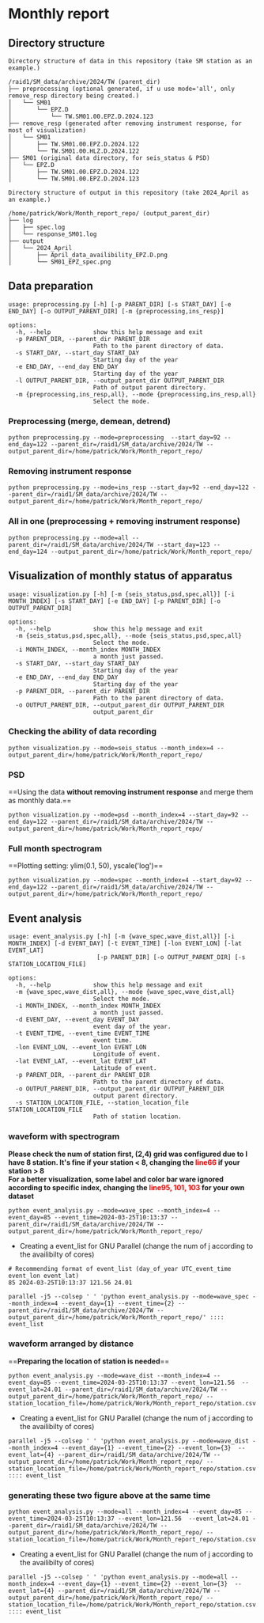 # Monthly report   
## Directory structure    
```
Directory structure of data in this repository (take SM station as an example.)

/raid1/SM_data/archive/2024/TW (parent_dir)
├── preprocessing (optional generated, if u use mode='all', only remove_resp directory being created.)
│   └── SM01
│       └── EPZ.D
│           └── TW.SM01.00.EPZ.D.2024.123
├── remove_resp (generated after removing instrument response, for most of visualization)
│   └── SM01
│       ├── TW.SM01.00.EPZ.D.2024.122
│       └── TW.SM01.00.HLZ.D.2024.122
├── SM01 (original data directory, for seis_status & PSD)
│   └── EPZ.D
│       ├── TW.SM01.00.EPZ.D.2024.122
│       └── TW.SM01.00.EPZ.D.2024.123
```
```
Directory structure of output in this repository (take 2024_April as an example.)

/home/patrick/Work/Month_report_repo/ (output_parent_dir)
├── log  
│   ├── spec.log
│   └── response_SM01.log
├── output
│   └── 2024_April
│       ├── April_data_availibility_EPZ.D.png
│       └── SM01_EPZ_spec.png
```
## Data preparation    
```
usage: preprocessing.py [-h] [-p PARENT_DIR] [-s START_DAY] [-e END_DAY] [-o OUTPUT_PARENT_DIR] [-m {preprocessing,ins_resp}]

options:
  -h, --help            show this help message and exit
  -p PARENT_DIR, --parent_dir PARENT_DIR
                        Path to the parent directory of data.
  -s START_DAY, --start_day START_DAY
                        Starting day of the year
  -e END_DAY, --end_day END_DAY
                        Starting day of the year
  -l OUTPUT_PARENT_DIR, --output_parent_dir OUTPUT_PARENT_DIR
                        Path of output parent directory.
  -m {preprocessing,ins_resp,all}, --mode {preprocessing,ins_resp,all}
                        Select the mode.
```
### Preprocessing (merge, demean, detrend)      
```
python preprocessing.py --mode=preprocessing  --start_day=92 --end_day=122 --parent_dir=/raid1/SM_data/archive/2024/TW --output_parent_dir=/home/patrick/Work/Month_report_repo/
```     
### Removing instrument response     
```
python preprocessing.py --mode=ins_resp --start_day=92 --end_day=122 --parent_dir=/raid1/SM_data/archive/2024/TW --output_parent_dir=/home/patrick/Work/Month_report_repo/
```       
### All in one (preprocessing + removing instrument response)
```
python preprocessing.py --mode=all --parent_dir=/raid1/SM_data/archive/2024/TW --start_day=123 --end_day=124 --output_parent_dir=/home/patrick/Work/Month_report_repo/
```
## Visualization of monthly status of apparatus   
```
usage: visualization.py [-h] [-m {seis_status,psd,spec,all}] [-i MONTH_INDEX] [-s START_DAY] [-e END_DAY] [-p PARENT_DIR] [-o OUTPUT_PARENT_DIR]

options:
  -h, --help            show this help message and exit
  -m {seis_status,psd,spec,all}, --mode {seis_status,psd,spec,all}
                        Select the mode.
  -i MONTH_INDEX, --month_index MONTH_INDEX
                        a month just passed.
  -s START_DAY, --start_day START_DAY
                        Starting day of the year
  -e END_DAY, --end_day END_DAY
                        Starting day of the year
  -p PARENT_DIR, --parent_dir PARENT_DIR
                        Path to the parent directory of data.
  -o OUTPUT_PARENT_DIR, --output_parent_dir OUTPUT_PARENT_DIR
                        output_parent_dir
```     
### Checking the ability of data recording     
```
python visualization.py --mode=seis_status --month_index=4 --output_parent_dir=/home/patrick/Work/Month_report_repo/
```
### PSD
==Using the data **without removing instrument response** and merge them as monthly data.==       
```
python visualization.py --mode=psd --month_index=4 --start_day=92 --end_day=122 --parent_dir=/raid1/SM_data/archive/2024/TW --output_parent_dir=/home/patrick/Work/Month_report_repo/
```   
### Full month spectrogram       
==Plotting setting: ylim(0.1, 50), yscale('log')==
```
python visualization.py --mode=spec --month_index=4 --start_day=92 --end_day=122 --parent_dir=/raid1/SM_data/archive/2024/TW --output_parent_dir=/home/patrick/Work/Month_report_repo/
```     
## Event analysis    
```
usage: event_analysis.py [-h] [-m {wave_spec,wave_dist,all}] [-i MONTH_INDEX] [-d EVENT_DAY] [-t EVENT_TIME] [-lon EVENT_LON] [-lat EVENT_LAT]
                         [-p PARENT_DIR] [-o OUTPUT_PARENT_DIR] [-s STATION_LOCATION_FILE]

options:
  -h, --help            show this help message and exit
  -m {wave_spec,wave_dist,all}, --mode {wave_spec,wave_dist,all}
                        Select the mode.
  -i MONTH_INDEX, --month_index MONTH_INDEX
                        a month just passed.
  -d EVENT_DAY, --event_day EVENT_DAY
                        event day of the year.
  -t EVENT_TIME, --event_time EVENT_TIME
                        event time.
  -lon EVENT_LON, --event_lon EVENT_LON
                        Longitude of event.
  -lat EVENT_LAT, --event_lat EVENT_LAT
                        Latitude of event.
  -p PARENT_DIR, --parent_dir PARENT_DIR
                        Path to the parent directory of data.
  -o OUTPUT_PARENT_DIR, --output_parent_dir OUTPUT_PARENT_DIR
                        output parent directory.
  -s STATION_LOCATION_FILE, --station_location_file STATION_LOCATION_FILE
                        Path of station location.
```
### waveform with spectrogram
**Please check the num of station first, (2,4) grid was configured due to I have 8 station. It's fine if your station < 8,  changing the <span style="color: red;"> line66 </span> if your station > 8**       
**For a better visualization, some label and color bar ware ignored according to specific index, changing the <span style="color: red;"> line95, 101, 103 </span> for your own dataset**      
``` 
python event_analysis.py --mode=wave_spec --month_index=4 --event_day=85 --event_time=2024-03-25T10:13:37 --parent_dir=/raid1/SM_data/archive/2024/TW --output_parent_dir=/home/patrick/Work/Month_report_repo/
``` 
* Creating a event_list for GNU Parallel (change the num of j according to the availibilty of cores)    
```
# Recommending format of event_list (day_of_year UTC_event_time event_lon event_lat)      
85 2024-03-25T10:13:37 121.56 24.01
```   
```
parallel -j5 --colsep ' ' 'python event_analysis.py --mode=wave_spec --month_index=4 --event_day={1} --event_time={2} --parent_dir=/raid1/SM_data/archive/2024/TW --output_parent_dir=/home/patrick/Work/Month_report_repo/' :::: event_list
``` 
### waveform arranged by distance   
==**Preparing the location of station is needed**==
``` 
python event_analysis.py --mode=wave_dist --month_index=4 --event_day=85 --event_time=2024-03-25T10:13:37 --event_lon=121.56  --event_lat=24.01 --parent_dir=/raid1/SM_data/archive/2024/TW --output_parent_dir=/home/patrick/Work/Month_report_repo/ --station_location_file=/home/patrick/Work/Month_report_repo/station.csv
``` 
* Creating a event_list for GNU Parallel (change the num of j according to the availibilty of cores) 
```
parallel -j5 --colsep ' ' 'python event_analysis.py --mode=wave_dist --month_index=4 --event_day={1} --event_time={2} --event_lon={3}  --event_lat={4} --parent_dir=/raid1/SM_data/archive/2024/TW --output_parent_dir=/home/patrick/Work/Month_report_repo/ --station_location_file=/home/patrick/Work/Month_report_repo/station.csv' :::: event_list
```   
### generating these two figure above at the same time    
``` 
python event_analysis.py --mode=all --month_index=4 --event_day=85 --event_time=2024-03-25T10:13:37 --event_lon=121.56  --event_lat=24.01 --parent_dir=/raid1/SM_data/archive/2024/TW --output_parent_dir=/home/patrick/Work/Month_report_repo/ --station_location_file=/home/patrick/Work/Month_report_repo/station.csv
``` 
* Creating a event_list for GNU Parallel (change the num of j according to the availibilty of cores)    
```
parallel -j5 --colsep ' ' 'python event_analysis.py --mode=all --month_index=4 --event_day={1} --event_time={2} --event_lon={3}  --event_lat={4} --parent_dir=/raid1/SM_data/archive/2024/TW --output_parent_dir=/home/patrick/Work/Month_report_repo/ --station_location_file=/home/patrick/Work/Month_report_repo/station.csv' :::: event_list
```